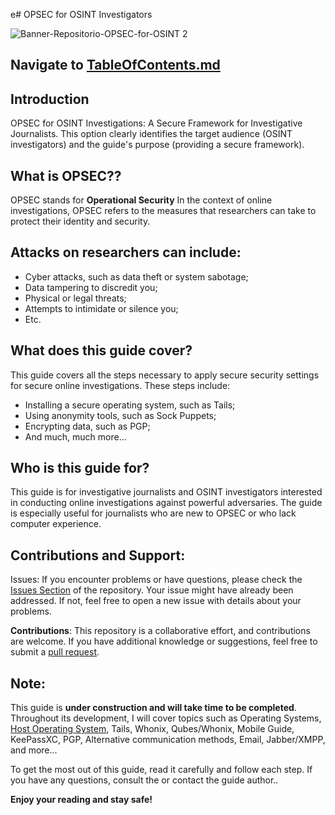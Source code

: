 e# OPSEC for OSINT Investigators

![Banner-Repositorio-OPSEC-for-OSINT 2](https://github.com/AmazoniaLeaksOficial/OPSEC-for-OSINT/assets/152492042/347d99c7-3ffc-4f59-b3f5-5668300ed564)


## Navigate to <a href="https://github.com/AmazoniaLeaksOficial/OPSEC-for-OSINT/blob/main/TableOfContents.md#important" target="_blank">TableOfContents.md</a> 

## Introduction 
 
OPSEC for OSINT Investigations: A Secure Framework for Investigative Journalists. This option clearly identifies the target audience (OSINT investigators) and the guide's purpose (providing a secure framework).

## What is OPSEC??

OPSEC stands for **Operational Security** In the context of online investigations, OPSEC refers to the measures that researchers can take to protect their identity and security.

## Attacks on researchers can include:
 
* Cyber attacks, such as data theft or system sabotage;
* Data tampering to discredit you;
* Physical or legal threats;
* Attempts to intimidate or silence you;
* Etc.
  

## What does this guide cover?
 
This guide covers all the steps necessary to apply secure security settings for secure online investigations. These steps include:
 
* Installing a secure operating system, such as Tails;
* Using anonymity tools, such as Sock Puppets;
* Encrypting data, such as PGP;
* And much, much more...

## Who is this guide for? 

This guide is for investigative journalists and OSINT investigators interested in conducting online investigations against powerful adversaries. The guide is especially useful for journalists who are new to OPSEC or who lack computer experience.
 
## Contributions and Support:
  
Issues: If you encounter problems or have questions, please check the <a href="https://github.com/AmazoniaLeaksOficial/OPSEC/issues" target="_blank">Issues Section</a> of the repository. Your issue might have already been addressed. If not, feel free to open a new issue with details about your problems.

**Contributions**: This repository is a collaborative effort, and contributions are welcome. If you have additional knowledge or suggestions, feel free to submit a <a href="https://github.com/AmazoniaLeaksOficial/OSINTMachineGuide/pulls" target="_blank">pull request</a>.

## Note: 

This guide is **under construction and will take time to be completed**. Throughout its development, I will cover topics such as Operating Systems, <a href="https://github.com/AmazoniaLeaksOficial/OSINTMachineGuide" target="_blank">Host Operating System</a>, Tails, Whonix, Qubes/Whonix, Mobile Guide, KeePassXC, PGP, Alternative communication methods, Email, Jabber/XMPP, and more...

To get the most out of this guide, read it carefully and follow each step. If you have any questions, consult the  or contact the guide author..

**Enjoy your reading and stay safe!**
